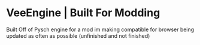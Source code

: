 # VeeEngine | Built For Modding
Built Off of Pysch engine for a mod im making compatible for browser being updated as often as possible (unfinished and not finished)
